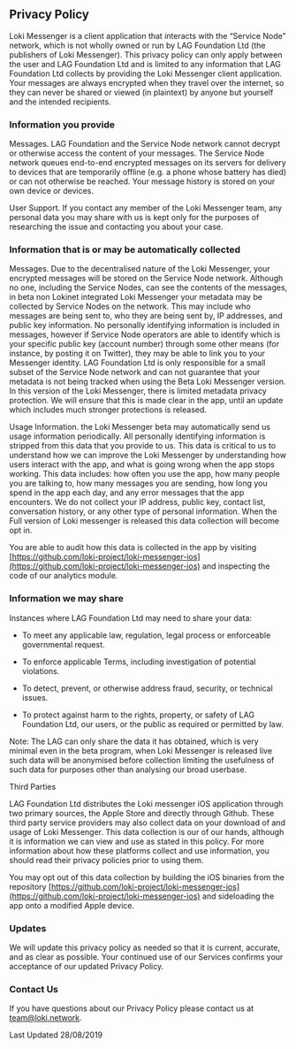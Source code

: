 
## Privacy Policy

Loki Messenger is a client application that interacts with the “Service Node” network, which is not wholly owned or run by LAG Foundation Ltd (the publishers of Loki Messenger). This privacy policy can only apply between the user and LAG Foundation Ltd and is limited to any information that LAG Foundation Ltd collects by providing the Loki Messenger client application. Your messages are always encrypted when they travel over the internet, so they can never be shared or viewed (in plaintext) by anyone but yourself and the intended recipients.

### Information you provide

Messages. LAG Foundation and the Service Node network cannot decrypt or otherwise access the content of your messages. The Service Node network queues end-to-end encrypted messages on its servers for delivery to devices that are temporarily offline (e.g. a phone whose battery has died) or can not otherwise be reached. Your message history is stored on your own device or devices.

User Support. If you contact any member of the Loki Messenger team, any personal data you may share with us is kept only for the purposes of researching the issue and contacting you about your case.

### Information that is or may be automatically collected

Messages. Due to the decentralised nature of the Loki Messenger, your encrypted messages will be stored on the Service Node network. Although no one, including the Service Nodes, can see the contents of the messages, in beta non Lokinet integrated Loki Messenger your metadata may be collected by Service Nodes on the network. This may include who messages are being sent to, who they are being sent by, IP addresses, and public key information. No personally identifying information is included in messages, however if Service Node operators are able to identify which is your specific public key (account number) through some other means (for instance, by posting it on Twitter), they may be able to link you to your Messenger identity. LAG Foundation Ltd is only responsible for a small subset of the Service Node network and can not guarantee that your metadata is not being tracked when using the Beta Loki Messenger version. In this version of the Loki Messenger, there is limited metadata privacy protection. We will ensure that this is made clear in the app, until an update which includes much stronger protections is released.

  

Usage Information. the Loki Messenger beta may automatically send us usage information periodically. All personally identifying information is stripped from this data that you provide to us. This data is critical to us to understand how we can improve the Loki Messenger by understanding how users interact with the app, and what is going wrong when the app stops working. This data includes: how often you use the app, how many people you are talking to, how many messages you are sending, how long you spend in the app each day, and any error messages that the app encounters. We do not collect your IP address, public key, contact list, conversation history, or any other type of personal information. When the Full version of Loki messenger is released this data collection will become opt in.

  

You are able to audit how this data is collected in the app by visiting [https://github.com/loki-project/loki-messenger-ios](https://github.com/loki-project/loki-messenger-ios) and inspecting the code of our analytics module.

### Information we may share

Instances where LAG Foundation Ltd may need to share your data:

-   To meet any applicable law, regulation, legal process or enforceable governmental request.
    
-   To enforce applicable Terms, including investigation of potential violations.
    
-   To detect, prevent, or otherwise address fraud, security, or technical issues.
    
-   To protect against harm to the rights, property, or safety of LAG Foundation Ltd, our users, or the public as required or permitted by law.
    

Note: The LAG can only share the data it has obtained, which is very minimal even in the beta program, when Loki Messenger is released live such data will be anonymised before collection limiting the usefulness of such data for purposes other than analysing our broad userbase.

Third Parties

LAG Foundation Ltd distributes the Loki messenger iOS application through two primary sources, the Apple Store and directly through Github. These third party service providers may also collect data on your download of and usage of Loki Messenger. This data collection is our of our hands, although it is information we can view and use as stated in this policy. For more information about how these platforms collect and use information, you should read their privacy policies prior to using them.

You may opt out of this data collection by building the iOS binaries from the repository [https://github.com/loki-project/loki-messenger-ios](https://github.com/loki-project/loki-messenger-ios) and sideloading the app onto a modified Apple device.

### Updates

We will update this privacy policy as needed so that it is current, accurate, and as clear as possible. Your continued use of our Services confirms your acceptance of our updated Privacy Policy.

### Contact Us

If you have questions about our Privacy Policy please contact us at team@loki.network.

Last Updated 28/08/2019
